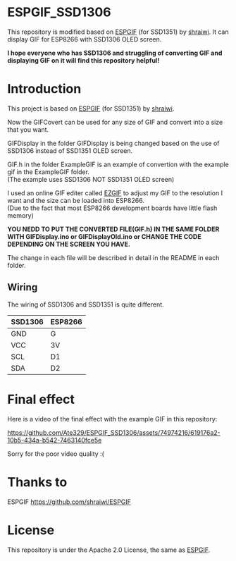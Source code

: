 # ESPGIF_SSD1306
This repository is modified based on [ESPGIF](https://github.com/shraiwi/ESPGIF) (for SSD1351) by [shraiwi](https://github.com/shraiwi). It can display GIF for ESP8266 with SSD1306 OLED screen.  

**I hope everyone who has SSD1306 and struggling of converting GIF and displaying GIF on it will find this repository helpful!**


# Introduction
This project is based on [ESPGIF](https://github.com/shraiwi/ESPGIF) (for SSD1351) by [shraiwi](https://github.com/shraiwi).    

Now the GIFCovert can be used for any size of GIF and convert into a size that you want.  

GIFDisplay in the folder GIFDisplay is being changed based on the use of SSD1306 instead of SSD1351 OLED screen.  
  
GIF.h in the folder ExampleGIF is an example of convertion with the example gif in the ExampleGIF folder.  
(The example uses SSD1306 NOT SSD1351 OLED screen)  

I used an online GIF editer called [EZGIF](https://ezgif.com) to adjust my GIF to the resolution I want and the size can be loaded into ESP8266.  
(Due to the fact that most ESP8266 development boards have little flash memory)  

**YOU NEDD TO PUT THE CONVERTED FILE(GIF.h) IN THE SAME FOLDER WITH GIFDisplay.ino or GIFDisplayOld.ino or CHANGE THE CODE DEPENDING ON THE SCREEN YOU HAVE.**  

The change in each file will be described in detail in the README in each folder.


## Wiring
The wiring of SSD1306 and SSD1351 is quite different.  

 SSD1306 | ESP8266 
 ------- | ------- 
   GND   |    G 
   VCC   |   3V
   SCL   |   D1
   SDA   |   D2


# Final effect
Here is a video of the final effect with the example GIF in this repository:  



https://github.com/Ate329/ESPGIF_SSD1306/assets/74974216/619176a2-10b5-434a-b542-7463140fce5e



Sorry for the poor video quality :(  


# Thanks to
ESPGIF https://github.com/shraiwi/ESPGIF  

# License
This repository is under the Apache 2.0 License, the same as [ESPGIF](https://github.com/shraiwi/ESPGIF).
